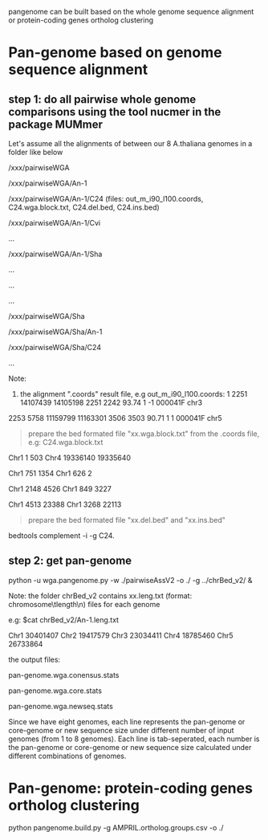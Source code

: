 
pangenome can be built based on the whole genome sequence alignment or protein-coding genes ortholog clustering

# Pan-genome based on genome sequence alignment

## step 1: do all pairwise whole genome comparisons using the tool nucmer in the package MUMmer

Let's assume all the alignments of between our 8 A.thaliana genomes in a folder like below

/xxx/pairwiseWGA

/xxx/pairwiseWGA/An-1

/xxx/pairwiseWGA/An-1/C24 (files: out_m_i90_l100.coords, C24.wga.block.txt, C24.del.bed, C24.ins.bed)

/xxx/pairwiseWGA/An-1/Cvi

...

/xxx/pairwiseWGA/An-1/Sha

...

...

...

/xxx/pairwiseWGA/Sha

/xxx/pairwiseWGA/Sha/An-1

/xxx/pairwiseWGA/Sha/C24

...

Note:

1. the alignment ".coords" result file, e.g out_m_i90_l100.coords:
  1	2251	14107439	14105198	2251	2242	93.74	1	-1	000041F	chr3
  
  2253	5758	11159799	11163301	3506	3503	90.71	1	1	000041F	chr5

>  prepare the bed formated file "xx.wga.block.txt" from the .coords file, e.g: C24.wga.block.txt

  Chr1	1	503	Chr4	19336140	19335640
  
  Chr1	751	1354	Chr1	626	2	
  
  Chr1	2148	4526	Chr1	849	3227	
  
  Chr1	4513	23388	Chr1	3268	22113	
  
> prepare the bed formated file "xx.del.bed" and "xx.ins.bed"

  bedtools complement -i -g C24.
  
  
## step 2: get pan-genome
python -u wga.pangenome.py -w ./pairwiseAssV2 -o ./ -g ../chrBed_v2/ &

Note: the folder chrBed_v2 contains xx.leng.txt (format: chromosome\tlength\n) files for each genome 

e.g: $cat chrBed_v2/An-1.leng.txt

Chr1	30401407
Chr2	19417579
Chr3	23034411
Chr4	18785460
Chr5	26733864

the output files:

pan-genome.wga.conensus.stats

pan-genome.wga.core.stats

pan-genome.wga.newseq.stats 

Since we have eight genomes, each line represents the pan-genome or core-genome or new sequence size under different number of input genomes (from 1 to 8 genomes). Each line is tab-seperated, each number is the pan-genome or core-genome or new sequence size calculated under different combinations of genomes.



# Pan-genome: protein-coding genes ortholog clustering
python pangenome.build.py -g AMPRIL.ortholog.groups.csv -o ./
